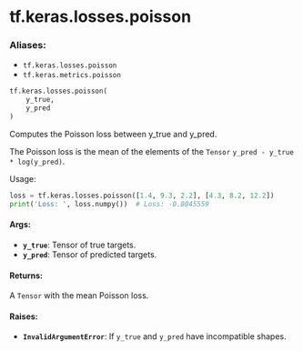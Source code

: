 <div itemscope itemtype="http://developers.google.com/ReferenceObject">
<meta itemprop="name" content="tf.keras.losses.poisson" />
<meta itemprop="path" content="Stable" />
</div>

# tf.keras.losses.poisson

### Aliases:

* `tf.keras.losses.poisson`
* `tf.keras.metrics.poisson`

``` python
tf.keras.losses.poisson(
    y_true,
    y_pred
)
```

Computes the Poisson loss between y_true and y_pred.

The Poisson loss is the mean of the elements of the `Tensor`
`y_pred - y_true * log(y_pred)`.

Usage:

```python
loss = tf.keras.losses.poisson([1.4, 9.3, 2.2], [4.3, 8.2, 12.2])
print('Loss: ', loss.numpy())  # Loss: -0.8045559
```

#### Args:

* <b>`y_true`</b>: Tensor of true targets.
* <b>`y_pred`</b>: Tensor of predicted targets.


#### Returns:

A `Tensor` with the mean Poisson loss.


#### Raises:

* <b>`InvalidArgumentError`</b>: If `y_true` and `y_pred` have incompatible shapes.
